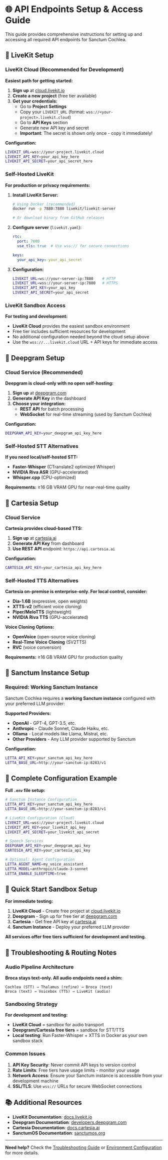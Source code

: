 <!--
Sanctum Cochlea - Audio Ingest System for Sanctum and Letta Installations
Copyright (C) 2025 Sanctum Cochlea Contributors

This work is licensed under the Creative Commons Attribution-ShareAlike 4.0 International License.
To view a copy of this license, visit https://creativecommons.org/licenses/by-sa/4.0/
-->

# 🌐 API Endpoints Setup & Access Guide

This guide provides comprehensive instructions for setting up and accessing all required API endpoints for Sanctum Cochlea.

## 🔹 LiveKit Setup

### LiveKit Cloud (Recommended for Development)

**Easiest path for getting started:**

1. **Sign up** at [cloud.livekit.io](https://cloud.livekit.io)
2. **Create a new project** (free tier available)
3. **Get your credentials:**
   - Go to **Project Settings**
   - Copy your `LIVEKIT_URL` (format: `wss://<your-project>.livekit.cloud`)
   - Go to **API Keys** section
   - Generate new API key and secret
   - **Important**: The secret is shown only once - copy it immediately!

**Configuration:**
```bash
LIVEKIT_URL=wss://your-project.livekit.cloud
LIVEKIT_API_KEY=your_api_key_here
LIVEKIT_API_SECRET=your_api_secret_here
```

### Self-Hosted LiveKit

**For production or privacy requirements:**

1. **Install LiveKit Server:**
   ```bash
   # Using Docker (recommended)
   docker run -p 7880:7880 livekit/livekit-server
   
   # Or download binary from GitHub releases
   ```

2. **Configure server** (`livekit.yaml`):
   ```yaml
   rtc:
     port: 7880
     use_tls: true  # Use wss:// for secure connections
   
   keys:
     your_api_key: your_api_secret
   ```

3. **Configuration:**
   ```bash
   LIVEKIT_URL=ws://your-server-ip:7880    # HTTP
   LIVEKIT_URL=wss://your-server-ip:7880   # HTTPS
   LIVEKIT_API_KEY=your_api_key
   LIVEKIT_API_SECRET=your_api_secret
   ```

### LiveKit Sandbox Access

**For testing and development:**
- **LiveKit Cloud** provides the easiest sandbox environment
- Free tier includes sufficient resources for development
- No additional configuration needed beyond the cloud setup above
- Use the `wss://...livekit.cloud` URL + API keys for immediate access

## 🔹 Deepgram Setup

### Cloud Service (Recommended)

**Deepgram is cloud-only with no open self-hosting:**

1. **Sign up** at [deepgram.com](https://deepgram.com)
2. **Generate API Key** in the dashboard
3. **Choose your integration:**
   - **REST API** for batch processing
   - **WebSocket** for real-time streaming (used by Sanctum Cochlea)

**Configuration:**
```bash
DEEPGRAM_API_KEY=your_deepgram_api_key_here
```

### Self-Hosted STT Alternatives

**If you need local/self-hosted STT:**

- **Faster-Whisper** (CTranslate2 optimized Whisper)
- **NVIDIA Riva ASR** (GPU-accelerated)
- **Whisper.cpp** (CPU-optimized)

**Requirements:** ≥16 GB VRAM GPU for near-real-time quality

## 🔹 Cartesia Setup

### Cloud Service

**Cartesia provides cloud-based TTS:**

1. **Sign up** at [cartesia.ai](https://cartesia.ai)
2. **Generate API Key** from dashboard
3. **Use REST API** endpoint: `https://api.cartesia.ai`

**Configuration:**
```bash
CARTESIA_API_KEY=your_cartesia_api_key_here
```

### Self-Hosted TTS Alternatives

**Cartesia on-premise is enterprise-only. For local control, consider:**

- **Dia-1.6B** (expressive, open weights)
- **XTTS-v2** (efficient voice cloning)
- **Piper/MeloTTS** (lightweight)
- **NVIDIA Riva TTS** (GPU-accelerated)

**Voice Cloning Options:**
- **OpenVoice** (open-source voice cloning)
- **Real-Time Voice Cloning** (SV2TTS)
- **RVC** (voice conversion)

**Requirements:** ≥16 GB VRAM GPU for production quality

## 🔹 Sanctum Instance Setup

### Required: Working Sanctum Instance

Sanctum Cochlea requires a **working Sanctum instance** configured with your preferred LLM provider:

**Supported Providers:**
- **OpenAI** - GPT-4, GPT-3.5, etc.
- **Anthropic** - Claude Sonnet, Claude Haiku, etc.
- **Ollama** - Local models like Llama, Mistral, etc.
- **Other Providers** - Any LLM provider supported by Sanctum

**Configuration:**
```bash
LETTA_API_KEY=your_sanctum_api_key_here
LETTA_BASE_URL=http://your-sanctum-ip:8283/v1
```

## 🔧 Complete Configuration Example

**Full `.env` file setup:**

```bash
# Sanctum Instance Configuration
LETTA_API_KEY=your_sanctum_api_key_here
LETTA_BASE_URL=http://your-sanctum-ip:8283/v1

# LiveKit Configuration (Cloud)
LIVEKIT_URL=wss://your-project.livekit.cloud
LIVEKIT_API_KEY=your_livekit_api_key
LIVEKIT_API_SECRET=your_livekit_api_secret

# Speech Services
DEEPGRAM_API_KEY=your_deepgram_api_key
CARTESIA_API_KEY=your_cartesia_api_key

# Optional: Agent Configuration
LETTA_AGENT_NAME=my_voice_assistant
LETTA_MODEL=anthropic/claude-3-sonnet
LETTA_ENABLE_SLEEPTIME=true
```

## 🚀 Quick Start Sandbox Setup

**For immediate testing:**

1. **LiveKit Cloud** - Create free project at [cloud.livekit.io](https://cloud.livekit.io)
2. **Deepgram** - Sign up for free tier at [deepgram.com](https://deepgram.com)
3. **Cartesia** - Get free API key at [cartesia.ai](https://cartesia.ai)
4. **Sanctum Instance** - Deploy your preferred LLM provider

**All services offer free tiers sufficient for development and testing.**

## 🔧 Troubleshooting & Routing Notes

### Audio Pipeline Architecture

**Broca stays text-only. All audio endpoints need a shim:**

```
Cochlea (STT) → Thalamus (refine) → Broca (text)
Broca (text) → Voicebox (TTS) → LiveKit (audio)
```

### Sandboxing Strategy

**For development and testing:**
- **LiveKit Cloud** = sandbox for audio transport
- **Deepgram/Cartesia free tiers** = sandbox for STT/TTS
- **Local testing**: Run Faster-Whisper + XTTS in Docker as your own sandbox stack

### Common Issues

1. **API Key Security**: Never commit API keys to version control
2. **Rate Limits**: Free tiers have usage limits - monitor your usage
3. **Network Access**: Ensure your Sanctum instance is accessible from your development machine
4. **SSL/TLS**: Use `wss://` URLs for secure WebSocket connections

## 📚 Additional Resources

- **LiveKit Documentation**: [docs.livekit.io](https://docs.livekit.io)
- **Deepgram Documentation**: [developers.deepgram.com](https://developers.deepgram.com)
- **Cartesia Documentation**: [docs.cartesia.ai](https://docs.cartesia.ai)
- **SanctumOS Documentation**: [sanctumos.org](https://sanctumos.org)

---

**Need help?** Check the [Troubleshooting Guide](troubleshooting.md) or [Environment Configuration](environment.md) for more details.
